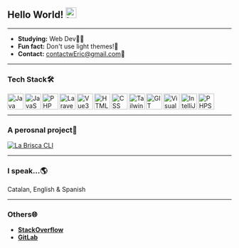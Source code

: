 ## Hello World! <img alt="hello gif" src="https://raw.githubusercontent.com/iampavangandhi/iampavangandhi/master/gifs/Hi.gif" width="24px">

---

-  **Studying:** Web Dev👨‍💻
-  **Fun fact:** Don't use light themes!🤢
-  **Contact:** contactwEric@gmail.com📮

---

### Tech Stack🛠

<a href="#">
  <img
    align="left"
    alt="Java"
    title="Java"
    width="36px"
    src="https://cdn-icons-png.flaticon.com/512/226/226777.png"
  />
</a>

<a href="#">
  <img
    align="left"
    alt="JavaScript"
    title="JavaScript"
    width="36px"
    src="https://cdn.jsdelivr.net/gh/devicons/devicon/icons/javascript/javascript-original.svg"
  />
</a>

<a href="#">
  <img
    align="left"
    alt="PHP"
    title="PHP"
    width="36px"
    src="https://cdn.jsdelivr.net/gh/devicons/devicon/icons/php/php-plain.svg"
  />
</a>

<a href="#">
  <img
    align="left"
    alt="Laravel"
    title="Laravel"
    width="36px"
    src="https://upload.vectorlogo.zone/logos/laravel/images/fd9bffa7-873e-4946-92bc-815ed69faeec.svg"
  />
</a>

<a href="#">
  <img
    align="left"
    alt="Vue3"
    title="Vue3"
    width="36px"
    src="https://cdn.jsdelivr.net/gh/devicons/devicon/icons/vuejs/vuejs-original.svg"
  />
</a>

<a href="#">
  <img
    align="left"
    alt="HTML"
    title="HTML"
    width="36px"
    src="https://cdn.jsdelivr.net/gh/devicons/devicon/icons/html5/html5-original.svg"
  />
</a>

<a href="#">
  <img
    align="left"
    alt="CSS"
    title="CSS"
    width="36px"
    src="https://cdn.jsdelivr.net/gh/devicons/devicon/icons/css3/css3-original.svg"
  />
</a>

<a href="#">
  <img
    align="left"
    alt="TailwindCSS"
    title="TailwindCSS"
    width="36px"
    src="https://cdn.jsdelivr.net/gh/devicons/devicon/icons/tailwindcss/tailwindcss-plain.svg"
  />
</a>

<a href="#">
  <img
    align="left"
    alt="GIT"
    title="GIT"
    width="36px"
    src="https://cdn.jsdelivr.net/gh/devicons/devicon/icons/git/git-original.svg"
  />
</a>

<a href="#">
  <img
    align="left"
    alt="Visual Studio Code"
    title="Visual Studio Code"
    width="36px"
    src="https://cdn.jsdelivr.net/gh/devicons/devicon/icons/vscode/vscode-original.svg"
  />
</a>

<a href="#">
  <img
    align="left"
    alt="IntelliJ IDEA"
    title="IntelliJ IDEA"
    width="36px"
    src="https://upload.wikimedia.org/wikipedia/commons/thumb/9/9c/IntelliJ_IDEA_Icon.svg/768px-IntelliJ_IDEA_Icon.svg.png?20200803071016"
  />
</a>

<a href="#">
  <img
    align="left"
    alt="PHPStorm"
    title="PHPStorm"
    width="36px"
    src="https://upload.wikimedia.org/wikipedia/commons/c/c9/PhpStorm_Icon.svg"
  />
</a>

<br><br>

---

### A perosnal project🚀

[![La Brisca CLI](https://github-readme-stats.vercel.app/api/pin/?username=ericmp33&repo=la-brisca-cli&theme=nord)](https://github.com/ericmp33/la-brisca-cli)

---

### I speak...🌎

Catalan, English & Spanish

---

### Others🌐

- <a href="https://stackoverflow.com/users/14569750/ericmp">**StackOverflow**</a>
- <a href="https://gitlab.com/ericmp33">**GitLab**</a>
